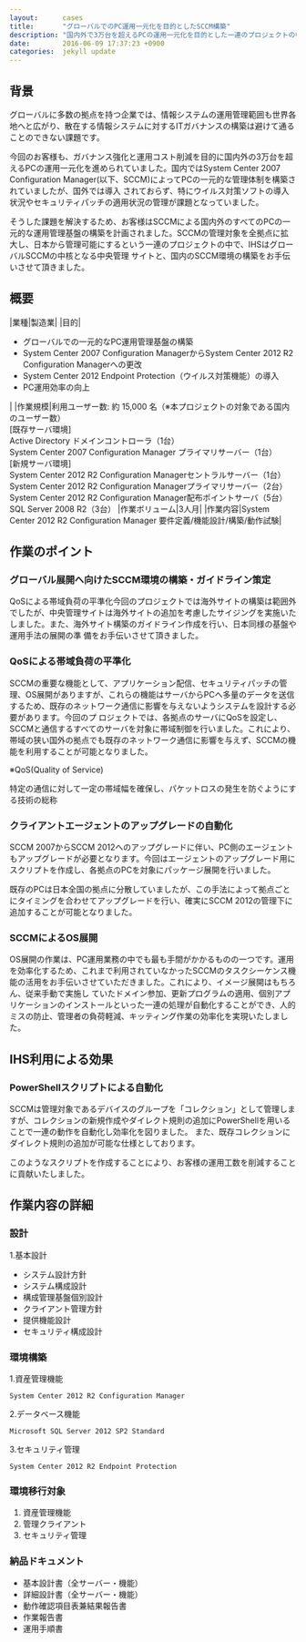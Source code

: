 ```yaml
---
layout:      cases
title:       "グローバルでのPC運用一元化を目的としたSCCM構築"
description: "国内外で3万台を超えるPCの運用一元化を目的とした一連のプロジェクトの中で、グローバルSCCMの中央管理サイトと国内のSCCM環境の構築をお手伝いさせて頂きました。"
date:        2016-06-09 17:37:23 +0900
categories:  jekyll update
---
```


## 背景

グローバルに多数の拠点を持つ企業では、情報システムの運用管理範囲も世界各地へと広がり、散在する情報システムに対するITガバナンスの構築は避けて通ることのできない課題です。

今回のお客様も、ガバナンス強化と運用コスト削減を目的に国内外の3万台を超えるPCの運用一元化を進められていました。国内ではSystem Center 2007 Configuration Manager(以下、SCCM)によってPCの一元的な管理体制を構築されていましたが、国外では導入 されておらず、特にウイルス対策ソフトの導入状況やセキュリティパッチの適用状況の管理が課題となっていました。

そうした課題を解決するため、お客様はSCCMによる国内外のすべてのPCの一元的な運用管理基盤の構築を計画されました。SCCMの管理対象を全拠点に拡大し、日本から管理可能にするという一連のプロジェクトの中で、IHSはグローバルSCCMの中核となる中央管理 サイトと、国内のSCCM環境の構築をお手伝いさせて頂きました。

## 概要

|業種|製造業|
|目的|<ul><li>グローバルでの一元的なPC運用管理基盤の構築</li><li>System Center 2007 Configuration ManagerからSystem Center 2012 R2 Configuration Managerへの更改</li><li>System Center 2012 Endpoint Protection（ウイルス対策機能）の導入</li><li>PC運用効率の向上</li></ul>|
|作業規模|利用ユーザー数: 約 15,000 名（※本プロジェクトの対象である国内のユーザー数）<br />[既存サーバ環境]<br />Active Directory ドメインコントローラ（1台）<br />System Center 2007 Configuration Manager プライマリサーバー（1台）<br />[新規サーバ環境]<br />System Center 2012 R2 Configuration Managerセントラルサーバー（1台）<br />System Center 2012 R2 Configuration Managerプライマリサーバー（2台）<br />System Center 2012 R2 Configuration Manager配布ポイントサーバ（5台）<br />SQL Server 2008 R2（3台）
|作業ボリューム|3人月|
|作業内容|System Center 2012 R2 Configuration Manager 要件定義/機能設計/構築/動作試験|

## 作業のポイント

### グローバル展開へ向けたSCCM環境の構築・ガイドライン策定

QoSによる帯域負荷の平準化今回のプロジェクトでは海外サイトの構築は範囲外でしたが、中央管理サイトは海外サイトの追加を考慮したサイジングを実施いたしました。また、海外サイト構築のガイドライン作成を行い、日本同様の基盤や運用手法の展開の準 備をお手伝いさせて頂きました。

### QoSによる帯域負荷の平準化

SCCMの重要な機能として、アプリケーション配信、セキュリティパッチの管理、OS展開がありますが、これらの機能はサーバからPCへ多量のデータを送信するため、既存のネットワーク通信に影響を与えないようシステムを設計する必要があります。今回のプ ロジェクトでは、各拠点のサーバにQoSを設定し、SCCMと通信するすべてのサーバを対象に帯域制御を行いました。これにより、帯域の狭い国外の拠点でも既存のネットワーク通信に影響を与えず、SCCMの機能を利用することが可能となりました。

※QoS(Quality of Service)

特定の通信に対して一定の帯域幅を確保し、パケットロスの発生を防ぐようにする技術の総称

### クライアントエージェントのアップグレードの自動化

SCCM 2007からSCCM 2012へのアップグレードに伴い、PC側のエージェントもアップグレードが必要となります。今回はエージェントのアップグレード用にスクリプトを作成し、各拠点のPCを対象にパッケージ展開を行いました。

既存のPCは日本全国の拠点に分散していましたが、この手法によって拠点ごとにタイミングを合わせてアップグレードを行い、確実にSCCM 2012の管理下に追加することが可能となりました。

### SCCMによるOS展開

OS展開の作業は、PC運用業務の中でも最も手間がかかるものの一つです。運用を効率化するため、これまで利用されていなかったSCCMのタスクシーケンス機能の活用をお手伝いさせていただきました。これにより、イメージ展開はもちろん、従来手動で実施し ていたドメイン参加、更新プログラムの適用、個別アプリケーションのインストールといった一連の処理が自動化することができ、人的ミスの防止、管理者の負荷軽減、キッティング作業の効率化を実現いたしました。
 
## IHS利用による効果

### PowerShellスクリプトによる自動化

SCCMは管理対象であるデバイスのグループを「コレクション」として管理しますが、コレクションの新規作成やダイレクト規則の追加にPowerShellを用いることで一連の動作を自動化し効率化を図りました。 また、既存コレクションにダイレクト規則の追加が可能な仕様としております。

このようなスクリプトを作成することにより、お客様の運用工数を削減することに貢献いたしました。

## 作業内容の詳細

### 設計

1.基本設計

- システム設計方針
- システム構成設計
- 構成管理基盤個別設計
- クライアント管理方針
- 提供機能設計
- セキュリティ構成設計

### 環境構築

1.資産管理機能

    System Center 2012 R2 Configuration Manager

2.データベース機能

    Microsoft SQL Server 2012 SP2 Standard

3.セキュリティ管理

    System Center 2012 R2 Endpoint Protection

### 環境移行対象

1. 資産管理機能
2. 管理クライアント
3. セキュリティ管理

### 納品ドキュメント

- 基本設計書（全サーバー・機能）
- 詳細設計書（全サーバー・機能）
- 動作確認項目表兼結果報告書
- 作業報告書
- 運用手順書

